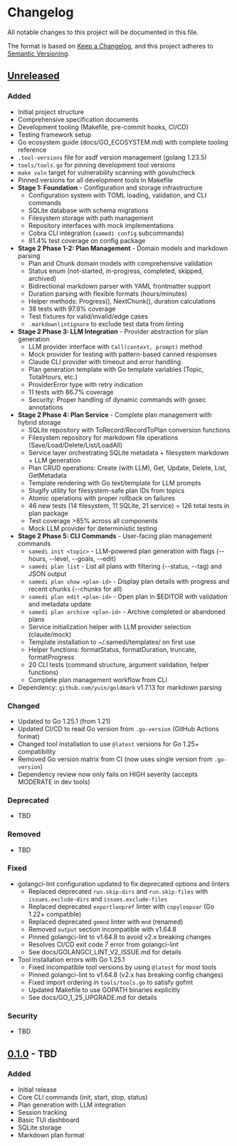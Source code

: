 # Changelog

All notable changes to this project will be documented in this file.

The format is based on [Keep a Changelog](https://keepachangelog.com/en/1.0.0/),
and this project adheres to [Semantic Versioning](https://semver.org/spec/v2.0.0.html).

## [Unreleased]

### Added
- Initial project structure
- Comprehensive specification documents
- Development tooling (Makefile, pre-commit hooks, CI/CD)
- Testing framework setup
- Go ecosystem guide (docs/GO_ECOSYSTEM.md) with complete tooling reference
- `.tool-versions` file for asdf version management (golang 1.23.5)
- `tools/tools.go` for pinning development tool versions
- `make vuln` target for vulnerability scanning with govulncheck
- Pinned versions for all development tools in Makefile
- **Stage 1: Foundation** - Configuration and storage infrastructure
  - Configuration system with TOML loading, validation, and CLI commands
  - SQLite database with schema migrations
  - Filesystem storage with path management
  - Repository interfaces with mock implementations
  - Cobra CLI integration (`samedi config` subcommands)
  - 81.4% test coverage on config package
- **Stage 2 Phase 1-2: Plan Management** - Domain models and markdown parsing
  - Plan and Chunk domain models with comprehensive validation
  - Status enum (not-started, in-progress, completed, skipped, archived)
  - Bidirectional markdown parser with YAML frontmatter support
  - Duration parsing with flexible formats (hours/minutes)
  - Helper methods: Progress(), NextChunk(), duration calculations
  - 38 tests with 97.9% coverage
  - Test fixtures for valid/invalid/edge cases
  - `.markdownlintignore` to exclude test data from linting
- **Stage 2 Phase 3: LLM Integration** - Provider abstraction for plan generation
  - LLM provider interface with `Call(context, prompt)` method
  - Mock provider for testing with pattern-based canned responses
  - Claude CLI provider with timeout and error handling
  - Plan generation template with Go template variables (Topic, TotalHours, etc.)
  - ProviderError type with retry indication
  - 11 tests with 86.7% coverage
  - Security: Proper handling of dynamic commands with gosec annotations
- **Stage 2 Phase 4: Plan Service** - Complete plan management with hybrid storage
  - SQLite repository with ToRecord/RecordToPlan conversion functions
  - Filesystem repository for markdown file operations (Save/Load/Delete/List/LoadAll)
  - Service layer orchestrating SQLite metadata + filesystem markdown + LLM generation
  - Plan CRUD operations: Create (with LLM), Get, Update, Delete, List, GetMetadata
  - Template rendering with Go text/template for LLM prompts
  - Slugify utility for filesystem-safe plan IDs from topics
  - Atomic operations with proper rollback on failures
  - 46 new tests (14 filesystem, 11 SQLite, 21 service) = 126 total tests in plan package
  - Test coverage >85% across all components
  - Mock LLM provider for deterministic testing
- **Stage 2 Phase 5: CLI Commands** - User-facing plan management commands
  - `samedi init <topic>` - LLM-powered plan generation with flags (--hours, --level, --goals, --edit)
  - `samedi plan list` - List all plans with filtering (--status, --tag) and JSON output
  - `samedi plan show <plan-id>` - Display plan details with progress and recent chunks (--chunks for all)
  - `samedi plan edit <plan-id>` - Open plan in $EDITOR with validation and metadata update
  - `samedi plan archive <plan-id>` - Archive completed or abandoned plans
  - Service initialization helper with LLM provider selection (claude/mock)
  - Template installation to ~/.samedi/templates/ on first use
  - Helper functions: formatStatus, formatDuration, truncate, formatProgress
  - 20 CLI tests (command structure, argument validation, helper functions)
  - Complete plan management workflow from CLI
- Dependency: `github.com/yuin/goldmark` v1.7.13 for markdown parsing

### Changed
- Updated to Go 1.25.1 (from 1.21)
- Updated CI/CD to read Go version from `.go-version` (GitHub Actions format)
- Changed tool installation to use `@latest` versions for Go 1.25+ compatibility
- Removed Go version matrix from CI (now uses single version from `.go-version`)
- Dependency review now only fails on HIGH severity (accepts MODERATE in dev tools)

### Deprecated
- TBD

### Removed
- TBD

### Fixed
- golangci-lint configuration updated to fix deprecated options and linters
  - Replaced deprecated `run.skip-dirs` and `run.skip-files` with `issues.exclude-dirs` and `issues.exclude-files`
  - Replaced deprecated `exportloopref` linter with `copyloopvar` (Go 1.22+ compatible)
  - Replaced deprecated `gomnd` linter with `mnd` (renamed)
  - Removed `output` section incompatible with v1.64.8
  - Pinned golangci-lint to v1.64.8 to avoid v2.x breaking changes
  - Resolves CI/CD exit code 7 error from golangci-lint
  - See docs/GOLANGCI_LINT_V2_ISSUE.md for details
- Tool installation errors with Go 1.25.1
  - Fixed incompatible tool versions by using `@latest` for most tools
  - Pinned golangci-lint to v1.64.8 (v2.x has breaking config changes)
  - Fixed import ordering in `tools/tools.go` to satisfy gofmt
  - Updated Makefile to use GOPATH binaries explicitly
  - See docs/GO_1_25_UPGRADE.md for details

### Security
- TBD

## [0.1.0] - TBD

### Added
- Initial release
- Core CLI commands (init, start, stop, status)
- Plan generation with LLM integration
- Session tracking
- Basic TUI dashboard
- SQLite storage
- Markdown plan format

[Unreleased]: https://github.com/pezware/samedi.dev/compare/v0.1.0...HEAD
[0.1.0]: https://github.com/pezware/samedi.dev/releases/tag/v0.1.0
